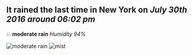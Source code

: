 ## It rained the last time in New York on *July 30th 2016 around 06:02 pm*
💧💧  **moderate rain** *Humidity 94%*

![moderate rain](http://openweathermap.org/img/w/10d.png) ![mist](http://openweathermap.org/img/w/50d.png)
